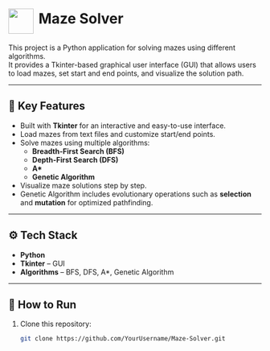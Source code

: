 <h1>
  <span style="display: inline-flex; align-items: center;">
    <img src="https://github.com/user-attachments/assets/2744edb2-8b94-48cb-8ca1-4e3c79943f89" 
         width="50" height="50" 
         style="margin-right: 10px;"/>
    <span style="position: relative; top: -5px;">Maze Solver</span>
  </span>
</h1>



This project is a Python application for solving mazes using different algorithms.  
It provides a Tkinter-based graphical user interface (GUI) that allows users to load mazes, set start and end points, and visualize the solution path.

---

## 🎯 Key Features
- Built with **Tkinter** for an interactive and easy-to-use interface.
- Load mazes from text files and customize start/end points.
- Solve mazes using multiple algorithms:
  - **Breadth-First Search (BFS)**
  - **Depth-First Search (DFS)**
  - **A\***
  - **Genetic Algorithm**
- Visualize maze solutions step by step.
- Genetic Algorithm includes evolutionary operations such as **selection** and **mutation** for optimized pathfinding.

---

## ⚙️ Tech Stack
- **Python**
- **Tkinter** – GUI
- **Algorithms** – BFS, DFS, A*, Genetic Algorithm

---

## 🚀 How to Run
1. Clone this repository:
   ```bash
   git clone https://github.com/YourUsername/Maze-Solver.git
